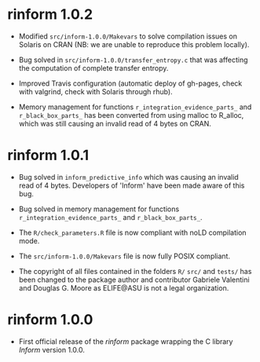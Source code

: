 # rinform 1.0.2

* Modified `src/inform-1.0.0/Makevars` to solve compilation issues on Solaris
  on CRAN (NB: we are unable to reproduce this problem locally).

* Bug solved in `src/inform-1.0.0/transfer_entropy.c` that was affecting
  the computation of complete transfer entropy.

* Improved Travis configuration (automatic deploy of gh-pages, check with
  valgrind, check with Solaris through rhub).

* Memory management for functions `r_integration_evidence_parts_`
  and `r_black_box_parts_` has been converted from using malloc to R_alloc,
  which was still causing an invalid read of 4 bytes on CRAN.

# rinform 1.0.1

* Bug solved in `inform_predictive_info` which was causing an invalid read of
  4 bytes. Developers of 'Inform' have been made aware of this bug.

* Bug solved in memory management for functions `r_integration_evidence_parts_`
  and `r_black_box_parts_`.

* The `R/check_parameters.R` file is now compliant with noLD compilation
  mode.

* The `src/inform-1.0.0/Makevars` file is now fully POSIX compliant.

* The copyright of all files contained in the folders `R/` `src/` and
  `tests/` has been changed to the package author and contributor
  Gabriele Valentini and Douglas G. Moore as ELIFE@ASU is not a
  legal organization.

# rinform 1.0.0

* First official release of the _rinform_ package wrapping the C
  library _Inform_ version 1.0.0.